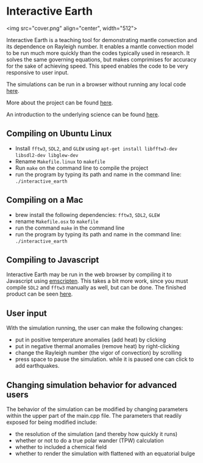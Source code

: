 # Interactive Earth

<img src="cover.png" align="center", width="512">

Interactive Earth is a teaching tool for demonstrating mantle convection and its dependence on Rayleigh number.
It enables a mantle convection model to be run much more quickly than the codes typically used in research.
It solves the same governing equations, but makes comprimises for accuracy for the sake of achieving speed.
This speed enables the code to be very responsive to user input.

The simulations can be run in a browser without running any local code [here](http://ian-r-rose.angithub.io/interactive_earth/thermal_hires.html).

More about the project can be found [here](http://ian-r-rose.github.io/interactive_earth/about.html).

An introduction to the underlying science can be found [here](http://ian-r-rose.github.io/interactive_earth/explanation.html).

## Compiling on Ubuntu Linux
- Install ```fftw3```, ```SDL2```, and ```GLEW``` using ```apt-get install libfftw3-dev libsdl2-dev libglew-dev```
- Rename ```Makefile.linux``` to ```makefile```
- Run ```make``` on the command line to compile the project
- run the program by typing its path and name in the command line: ```./interactive_earth```

## Compiling on a Mac
- brew install the following dependencies: ```fftw3```, ```SDL2```, ```GLEW```
- rename ```Makefile.osx``` to ```makefile```
- run the command ```make``` in the command line
- run the program by typing its path and name in the command line: ```./interactive_earth```

## Compiling to Javascript

Interactive Earth may be run in the web browser by compiling it to Javascript
using [emscripten](http://kripken.github.io/emscripten-site).
This takes a bit more work, since you must compile ```SDL2``` and ```fftw3``` manually as well,
but can be done. The finished product can be seen [here](http://ian-r-rose.github.io/interactive_earth/index.html).

## User input
With the simulation running, the user can make the following changes:
- put in positive temperature anomalies (add heat) by clicking
- put in negative thermal anomalies (remove heat) by right-clicking
- change the Rayleigh number (the vigor of convection) by scrolling
- press space to pause the simulation. while it is paused one can click to add earthquakes.

## Changing simulation behavior for advanced users
The behavior of the simulation can be modified by changing parameters within the upper part of the main.cpp file. The parameters that readily exposed for being modified include:
- the resolution of the simulation (and thereby how quickly it runs)
- whether or not to do a true polar wander (TPW) calculation
- whether to included a chemical field
- whether to render the simulation with flattened with an equatorial bulge
